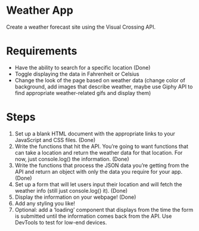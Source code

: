 # Weather App
Create a weather forecast site using the Visual Crossing API.

# Requirements
- Have the ability to search for a specific location (Done)
- Toggle displaying the data in Fahrenheit or Celsius
- Change the look of the page based on weather data (change color of background, add images that describe weather, maybe use Giphy API to find appropriate weather-related gifs and display them)

# Steps
1. Set up a blank HTML document with the appropriate links to your JavaScript and CSS files. (Done)
2. Write the functions that hit the API. You’re going to want functions that can take a location and return the weather data for that location. For now, just console.log() the information. (Done)
3. Write the functions that process the JSON data you’re getting from the API and return an object with only the data you require for your app. (Done)
4. Set up a form that will let users input their location and will fetch the weather info (still just console.log() it). (Done)
5. Display the information on your webpage! (Done)
6. Add any styling you like!
7. Optional: add a ‘loading’ component that displays from the time the form is submitted until the information comes back from the API. Use DevTools to test for low-end devices.